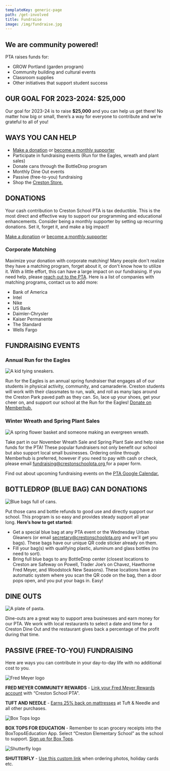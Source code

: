 ```yaml
---
templateKey: generic-page
path: /get-involved
title: Fundraise
image: /img/fundraise.jpg
---
```

## We are community powered!

PTA raises funds for:

* GROW Portland (garden program)
* Community building and cultural events
* Classroom supplies
* Other initiatives that support student success

## OUR GOAL FOR 2023-2024: $25,000

Our goal for 2023-24 is to raise **$25,000** and you can help us get there! No matter how big or small, there’s a way for everyone to contribute and we’re grateful to all of you!

## WAYS YOU CAN HELP

* [Make a donation](https://creston.memberhub.com/store?limit=21&live=true&category=Donations) or [become a monthly supporter](https://creston.memberhub.com/store?limit=21&live=true&category=Memberships)
* Participate in fundraising events (Run for the Eagles, wreath and plant sales)
* Donate cans through the BottleDrop program
* Monthly Dine Out events
* Passive (free-to-you) fundraising
* Shop the [Creston Store.](https://creston.memberhub.com/store?limit=21&live=true)

## DONATIONS

Your cash contribution to Creston School PTA is tax deductible. This is the most direct and effective way to support our programming and educational enhancements. Consider being a monthly supporter by setting up recurring donations. Set it, forget it, and make a big impact!

[Make a donation](https://creston.memberhub.com/store?limit=21&live=true&category=Donations) or [become a monthly supporter](https://creston.memberhub.com/store?limit=21&live=true&category=Memberships)

### Corporate Matching

Maximize your donation with corporate matching! Many people don't realize they have a matching program, forget about it, or don't know how to utilize it. With a little effort, this can have a large impact on our fundraising. If you need help, please [reach out to the PTA](https://mail.google.com/contact). Here is a list of companies with matching programs, contact us to add more:

* Bank of America
* Intel
* Nike
* US Bank
* Daimler-Chrysler
* Kaiser Permanente
* The Standard
* Wells Fargo

## FUNDRAISING EVENTS

### **Annual Run for the Eagles**

![A kid tying sneakers.](/img/run-for-eagles.jpg)

Run for the Eagles is an annual spring fundraiser that engages all of our students in physical activity, community, and camaraderie. Creston students will work with their classmates to run, walk, and roll as many laps around the Creston Park paved path as they can. So, lace up your shoes, get your cheer on, and support our school at the Run for the Eagles! [Donate on Memberhub.](https://creston.memberhub.com/store?limit=21&live=true)

### Winter Wreath and Spring Plant Sales

![A spring flower basket and someone making an evergreen wreath.](/img/artboard-1.png)

Take part in our November Wreath Sale and Spring Plant Sale and help raise funds for the PTA! These popular fundraisers not only benefit our school but also support local small businesses. Ordering online through Memberhub is preferred, however if you need to pay with cash or check, please email [fundraising@crestonschoolpta.org ](mailto:fundraising@crestonschoolpta.org)for a paper form.

Find out about upcoming fundraising events on the [PTA Google Calendar.](https://docs.google.com/document/d/1qIB7OYtvODxUKUTlahM98hdTlmCVF44pMNs0r__a1K4/edit?usp=sharing)

## BOTTLEDROP (BLUE BAG) CAN DONATIONS

![Blue bags full of cans.](/img/fundraise-blue-bags.jpeg)

Put those cans and bottle refunds to good use and directly support our school. This program is so easy and provides steady support all year long. **Here’s how to get started:** 

* Get a special blue bag at any PTA event or the Wednesday Urban Gleaners (or email [secretary@crestonschoolpta.org](mailto:secretary@crestonschoolpta.org) and we'll get you bags). These bags have our unique QR code sticker already on them.
* Fill your bag(s) with qualifying plastic, aluminum and glass bottles (no need to sort).
* Bring full blue bags to any BottleDrop center (closest locations to Creston are Safeway on Powell, Trader Joe’s on Chavez, Hawthorne Fred Meyer, and Woodstock New Seasons). These locations have an automatic system where you scan the QR code on the bag, then a door pops open, and you put your bags in. Easy!

## DINE OUTS

![A plate of pasta.](/img/fundraise-dine-outs.jpg)

Dine-outs are a great way to support area businesses and earn money for our PTA. We work with local restaurants to select a date and time for a Creston Dine Out and the restaurant gives back a percentage of the profit during that time. 

## PASSIVE (FREE-TO-YOU) FUNDRAISING 

Here are ways you can contribute in your day-to-day life with no additional cost to you.

![Fred Meyer logo](/img/fred-meyer-rewards-image-300x170.jpeg)

**FRED MEYER COMMUNITY REWARDS** - [Link your Fred Meyer Rewards account](https://www.fredmeyer.com/i/community/community-rewards) with “Creston School PTA".

**TUFT AND NEEDLE** - [Earns 25% back on mattresses](https://tuftandneedle.attfm2.net/crestonel) at Tuft & Needle and all other purchases.

![Box Tops logo](/img/boxtops.jpeg)

**BOX TOPS FOR EDUCATION** - Remember to scan grocery receipts into the BoxTops4Education App. Select “Creston Elementary School” as the school to support. [Sign up for Box Tops](https://www.boxtops4education.com/).

![Shutterfly logo](/img/1024px-shutterfly_logo.png)

**SHUTTERFLY** - [Use this custom link](https://www.shutterfly.com/?SSAID=2627674&sscid=b1k6_11uaik&CID=AFF-SAS-SFLY-2627674-82482&SSAIDDATA=SSCID%5Fb1k6%5F11uaik) when ordering photos, holiday cards etc.